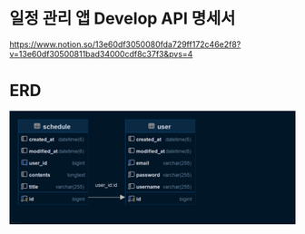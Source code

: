 # 일정 관리 앱 Develop API 명세서
https://www.notion.so/13e60df3050080fda729ff172c46e2f8?v=13e60df30500811bad34000cdf8c37f3&pvs=4

# ERD
![schedule.png](schedule.png)